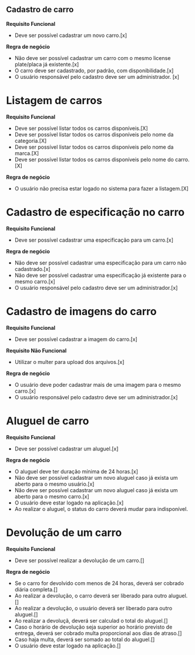 ## Cadastro de carro

**Requisito Funcional**

- Deve ser possível cadastrar um novo carro.[x]

**Regra de negócio**

- Não deve ser possível cadastrar um carro com o mesmo license plate/placa já existente.[x]
- O carro deve ser cadastrado, por padrão, com disponibilidade.[x]
- O usuário responsável pelo cadastro deve ser um administrador. [x]

# Listagem de carros

**Requisito Funcional**

- Deve ser possível listar todos os carros disponíveis.[X]
- Deve ser possível listar todos os carros disponíveis pelo nome da categoria.[X]
- Deve ser possível listar todos os carros disponíveis pelo nome da marca.[X]
- Deve ser possível listar todos os carros disponíveis pelo nome do carro.[X]

**Regra de negócio**

- O usuário não precisa estar logado no sistema para fazer a listagem.[X]

# Cadastro de especificação no carro

**Requisito Funcional**

- Deve ser possível cadastrar uma especificação para um carro.[x]

**Regra de negócio**

- Não deve ser possível cadastrar uma especificação para um carro não cadastrado.[x]
- Não deve ser possível cadastrar uma especificação já existente para o mesmo carro.[x]
- O usuário responsável pelo cadastro deve ser um administrador.[x]

# Cadastro de imagens do carro

**Requisito Funcional**

- Deve ser possível cadastrar a imagem do carro.[x]

**Requisito Não Funcional**

- Utilizar o multer para upload dos arquivos.[x]

**Regra de negócio**

- O usuário deve poder cadastrar mais de uma imagem para o mesmo carro.[x]
- O usuário responsável pelo cadastro deve ser um administrador.[x]

# Aluguel de carro

**Requisito Funcional**

- Deve ser possível cadastrar um aluguel.[x]

**Regra de negócio**

- O aluguel deve ter duração mínima de 24 horas.[x]
- Não deve ser possível cadastrar um novo aluguel caso já exista um aberto para o mesmo usuário.[x]
- Não deve ser possível cadastrar um novo aluguel caso já exista um aberto para o mesmo carro.[x]
- O usuário deve estar logado na aplicação.[x]
- Ao realizar o aluguel, o status do carro deverá mudar para indisponível.

# Devolução de um carro

**Requisito Funcional**

- Deve ser possível realizar a devolução de um carro.[]

**Regra de negócio**

- Se o carro for devolvido com menos de 24 horas, deverá ser cobrado diária completa.[]
- Ao realizar a devolução, o carro deverá ser liberado para outro aluguel.[]
- Ao realizar a devolução, o usuário deverá ser liberado para outro aluguel.[]
- Ao realizar a devoluçã, deverá ser calculad o total do aluguel.[]
- Caso o horário de devolução seja superior ao horário previsto de entrega, deverá ser cobrado multa proporcional aos dias de atraso.[]
- Caso haja multa, deverá ser somado ao total do aluguel.[]
- O usuário deve estar logado na aplicação.[]

